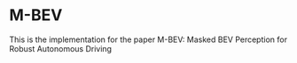 # M-BEV
This is the implementation for the paper M-BEV: Masked BEV Perception for Robust Autonomous Driving
